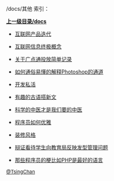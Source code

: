 /docs/其他 索引：


**[上一级目录/docs](/docs/index.md)**

- [互联网产品迭代](/docs/其他/互联网产品迭代.md)

- [互联网信息终极概念](/docs/其他/互联网信息终极概念.md)

- [关于广点通投放简单记录](/docs/其他/关于广点通投放简单记录.md)

- [如何通俗易懂的解释Photoshop的通道](/docs/其他/如何通俗易懂的解释Photoshop的通道.md)

- [开发私活](/docs/其他/开发私活.md)

- [有趣的古语搭新文](/docs/其他/有趣的古语搭新文.md)

- [科学的中医才是我们要的中医](/docs/其他/科学的中医才是我们要的中医.md)

- [程序员如何优雅](/docs/其他/程序员如何优雅.md)

- [装修风格](/docs/其他/装修风格.md)

- [辩证看待学生向教育局反映发型管理问题](/docs/其他/辩证看待学生向教育局反映发型管理问题.md)

- [那些程序员的梗比如PHP是最好的语言](/docs/其他/那些程序员的梗比如PHP是最好的语言.md)


<font size=2 color='grey'> [@TsingChan](https://github.com/tsingchan) </font>